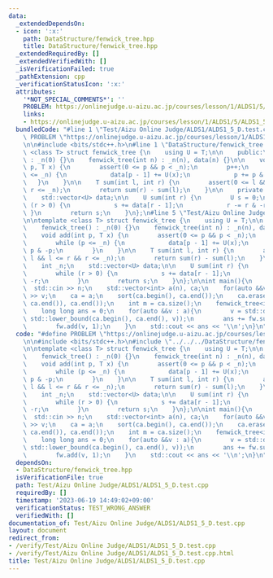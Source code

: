 ```yaml
---
data:
  _extendedDependsOn:
  - icon: ':x:'
    path: DataStructure/fenwick_tree.hpp
    title: DataStructure/fenwick_tree.hpp
  _extendedRequiredBy: []
  _extendedVerifiedWith: []
  _isVerificationFailed: true
  _pathExtension: cpp
  _verificationStatusIcon: ':x:'
  attributes:
    '*NOT_SPECIAL_COMMENTS*': ''
    PROBLEM: https://onlinejudge.u-aizu.ac.jp/courses/lesson/1/ALDS1/5/ALDS1_5_D
    links:
    - https://onlinejudge.u-aizu.ac.jp/courses/lesson/1/ALDS1/5/ALDS1_5_D
  bundledCode: "#line 1 \"Test/Aizu Online Judge/ALDS1/ALDS1_5_D.test.cpp\"\n#define\
    \ PROBLEM \"https://onlinejudge.u-aizu.ac.jp/courses/lesson/1/ALDS1/5/ALDS1_5_D\"\
    \n\n#include <bits/stdc++.h>\n#line 1 \"DataStructure/fenwick_tree.hpp\"\ntemplate\
    \ <class T> struct fenwick_tree {\n    using U = T;\n\n    public:\n    fenwick_tree()\
    \ : _n(0) {}\n    fenwick_tree(int n) : _n(n), data(n) {}\n\n    void add(int\
    \ p, T x) {\n        assert(0 <= p && p < _n);\n        p++;\n        while (p\
    \ <= _n) {\n            data[p - 1] += U(x);\n            p += p & -p;\n     \
    \   }\n    }\n\n    T sum(int l, int r) {\n        assert(0 <= l && l <= r &&\
    \ r <= _n);\n        return sum(r) - sum(l);\n    }\n\n    private:\n    int _n;\n\
    \    std::vector<U> data;\n\n    U sum(int r) {\n        U s = 0;\n        while\
    \ (r > 0) {\n            s += data[r - 1];\n            r -= r & -r;\n       \
    \ }\n        return s;\n    }\n};\n#line 5 \"Test/Aizu Online Judge/ALDS1/ALDS1_5_D.test.cpp\"\
    \n\ntemplate <class T> struct fenwick_tree {\n    using U = T;\n\n    public:\n\
    \    fenwick_tree() : _n(0) {}\n    fenwick_tree(int n) : _n(n), data(n) {}\n\n\
    \    void add(int p, T x) {\n        assert(0 <= p && p < _n);\n        p++;\n\
    \        while (p <= _n) {\n            data[p - 1] += U(x);\n            p +=\
    \ p & -p;\n        }\n    }\n\n    T sum(int l, int r) {\n        assert(0 <=\
    \ l && l <= r && r <= _n);\n        return sum(r) - sum(l);\n    }\n\n    private:\n\
    \    int _n;\n    std::vector<U> data;\n\n    U sum(int r) {\n        U s = 0;\n\
    \        while (r > 0) {\n            s += data[r - 1];\n            r -= r &\
    \ -r;\n        }\n        return s;\n    }\n};\n\nint main(){\n    int n;\n  \
    \  std::cin >> n;\n    std::vector<int> a(n), ca;\n    for(auto &&v : a) std::cin\
    \ >> v;\n    ca = a;\n    sort(ca.begin(), ca.end());\n    ca.erase(std::unique(ca.begin(),\
    \ ca.end()), ca.end());\n    int m = ca.size();\n    fenwick_tree<int> fw(m);\n\
    \    long long ans = 0;\n    for(auto &&v : a){\n        v = std::distance(ca.begin(),\
    \ std::lower_bound(ca.begin(), ca.end(), v));\n        ans += fw.sum(v + 1, m);\n\
    \        fw.add(v, 1);\n    }\n    std::cout << ans << '\\n';\n}\n"
  code: "#define PROBLEM \"https://onlinejudge.u-aizu.ac.jp/courses/lesson/1/ALDS1/5/ALDS1_5_D\"\
    \n\n#include <bits/stdc++.h>\n#include \"../../../DataStructure/fenwick_tree.hpp\"\
    \n\ntemplate <class T> struct fenwick_tree {\n    using U = T;\n\n    public:\n\
    \    fenwick_tree() : _n(0) {}\n    fenwick_tree(int n) : _n(n), data(n) {}\n\n\
    \    void add(int p, T x) {\n        assert(0 <= p && p < _n);\n        p++;\n\
    \        while (p <= _n) {\n            data[p - 1] += U(x);\n            p +=\
    \ p & -p;\n        }\n    }\n\n    T sum(int l, int r) {\n        assert(0 <=\
    \ l && l <= r && r <= _n);\n        return sum(r) - sum(l);\n    }\n\n    private:\n\
    \    int _n;\n    std::vector<U> data;\n\n    U sum(int r) {\n        U s = 0;\n\
    \        while (r > 0) {\n            s += data[r - 1];\n            r -= r &\
    \ -r;\n        }\n        return s;\n    }\n};\n\nint main(){\n    int n;\n  \
    \  std::cin >> n;\n    std::vector<int> a(n), ca;\n    for(auto &&v : a) std::cin\
    \ >> v;\n    ca = a;\n    sort(ca.begin(), ca.end());\n    ca.erase(std::unique(ca.begin(),\
    \ ca.end()), ca.end());\n    int m = ca.size();\n    fenwick_tree<int> fw(m);\n\
    \    long long ans = 0;\n    for(auto &&v : a){\n        v = std::distance(ca.begin(),\
    \ std::lower_bound(ca.begin(), ca.end(), v));\n        ans += fw.sum(v + 1, m);\n\
    \        fw.add(v, 1);\n    }\n    std::cout << ans << '\\n';\n}\n"
  dependsOn:
  - DataStructure/fenwick_tree.hpp
  isVerificationFile: true
  path: Test/Aizu Online Judge/ALDS1/ALDS1_5_D.test.cpp
  requiredBy: []
  timestamp: '2023-06-19 14:49:02+09:00'
  verificationStatus: TEST_WRONG_ANSWER
  verifiedWith: []
documentation_of: Test/Aizu Online Judge/ALDS1/ALDS1_5_D.test.cpp
layout: document
redirect_from:
- /verify/Test/Aizu Online Judge/ALDS1/ALDS1_5_D.test.cpp
- /verify/Test/Aizu Online Judge/ALDS1/ALDS1_5_D.test.cpp.html
title: Test/Aizu Online Judge/ALDS1/ALDS1_5_D.test.cpp
---
```


